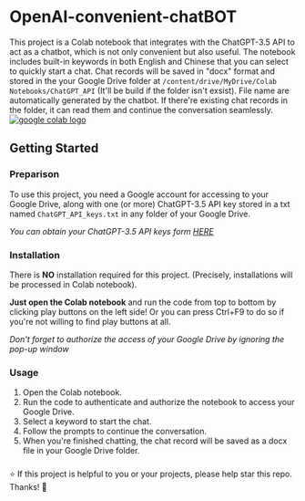 # OpenAI-convenient-chatBOT

This project is a Colab notebook that integrates with the ChatGPT-3.5 API to act as a chatbot, which is not only convenient but also useful. The notebook includes built-in keywords in both English and Chinese that you can select to quickly start a chat. Chat records will be saved in "docx" format and stored in the your Google Drive folder at `/content/drive/MyDrive/Colab Notebooks/ChatGPT_API` (It'll be build if the folder isn't exsist). File name are automatically generated by the chatbot. If there're existing chat records in the folder, it can read them and continue the conversation seamlessly.
<a href="https://colab.research.google.com/drive/1Q8BsKiMaxeR2mDXqHaCOYaUPqD7SFO6t?usp=sharing"><img src="https://colab.research.google.com/assets/colab-badge.svg" alt="google colab logo"></a>

## Getting Started

### Preparison

To use this project, you need a Google account for accessing to your Google Drive, along with one (or more) ChatGPT-3.5 API key stored in a txt named `ChatGPT_API_keys.txt` in any folder of your Google Drive.

*You can obtain your ChatGPT-3.5 API keys form [HERE](https://platform.openai.com/account/api-keys)*

### Installation

There is **NO** installation required for this project. (Precisely, installations will be processed in Colab notebook).

**Just open the Colab notebook** and run the code from top to bottom by clicking play buttons on the left side! 
Or you can press Ctrl+F9 to do so if you're not willing to find play buttons at all.

*Don't forget to authorize the access of your Google Drive by ignoring the pop-up window*

### Usage

1. Open the Colab notebook.
2. Run the code to authenticate and authorize the notebook to access your Google Drive.
3. Select a keyword to start the chat.
4. Follow the prompts to continue the conversation.
5. When you're finished chatting, the chat record will be saved as a docx file in your Google Drive folder.

### 
:star: If this project is helpful to you or your projects, please help star this repo. Thanks! :hugs:
